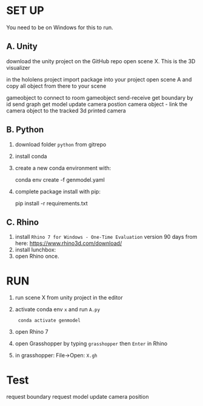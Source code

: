 # SET UP

You need to be on Windows for this to run.

## A. Unity
download the unity project on the GitHub repo
open scene X.  This is the 3D visualizer

in the hololens project import package into your project
open scene A and copy all object from there to your scene

gameobject to connect to room
gameobject send-receive 
	get boundary by id
	send graph get model
	update camera postion
camera object - link the camera object to the tracked 3d printed camera

## B. Python
1. download folder `python` from gitrepo
2. install conda
3. create a new conda environment with:

	conda env create -f genmodel.yaml

4. complete package install with pip:

	pip install -r requirements.txt



## C. Rhino
1. install `Rhino 7 for Windows - One-Time Evaluation` version 90 days from here: https://www.rhino3d.com/download/
2. install lunchbox:
3. open Rhino once.

# RUN
1. run scene X from unity project in the editor
2. activate conda env `x` and run `A.py`

 		conda activate genmodel

3. open Rhino 7
4. open Grasshopper by typing `grasshopper` then `Enter` in Rhino
5. in grasshopper: File->Open: `X.gh`

# Test
request boundary
request model
update camera position